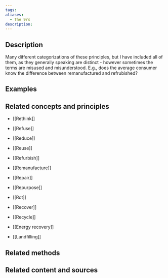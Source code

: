 ```yaml
---
tags: 
aliases:
  - The 9rs
description:
---
```


## Description
Many different categorizations of these principles, but I have included all of them, as they generally speaking are distinct - however sometimes the terms are misused and misunderstood. E.g., does the average consumer know the difference between remanufactured and refrubished? 

## Examples 


## Related concepts and principles
- [[Rethink]]
- [[Refuse]]
- [[Reduce]] 

- [[Reuse]]
- [[Refurbish]]
- [[Remanufacture]]
- [[Repair]]

- [[Repurpose]]
- [[Rot]]

- [[Recover]]
- [[Recycle]]

- [[Energy recovery]]
- [[Landfilling]]
## Related methods


## Related content and sources
